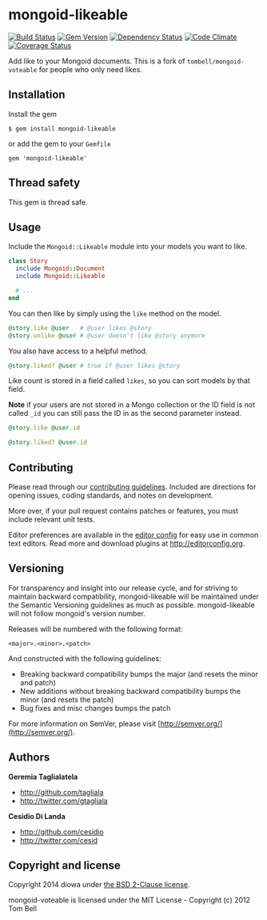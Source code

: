# mongoid-likeable
[![Build Status](https://secure.travis-ci.org/diowa/mongoid-likeable.svg?branch=master)](https://travis-ci.org/diowa/mongoid-likeable)
[![Gem Version](https://badge.fury.io/rb/mongoid-likeable.svg)](http://badge.fury.io/rb/mongoid-likeable)
[![Dependency Status](https://gemnasium.com/diowa/mongoid-likeable.svg)](https://gemnasium.com/diowa/mongoid-likeable)
[![Code Climate](https://codeclimate.com/github/diowa/mongoid-likeable/badges/gpa.svg)](https://codeclimate.com/github/diowa/mongoid-likeable)
[![Coverage Status](https://img.shields.io/coveralls/diowa/mongoid-likeable.svg?branch=master)](https://coveralls.io/r/diowa/mongoid-likeable)

Add like to your Mongoid documents.
This is a fork of `tombell/mongoid-voteable` for people who only need likes.



## Installation

Install the gem

    $ gem install mongoid-likeable

or add the gem to your `Gemfile`

    gem 'mongoid-likeable'



## Thread safety

This gem is thread safe.



## Usage

Include the `Mongoid::Likeable` module into your models you want to like.

```ruby
class Story
  include Mongoid::Document
  include Mongoid::Likeable

  # ...
end
```

You can then like by simply using the `like` method on the model.

```ruby
@story.like @user   # @user likes @story
@story.unlike @user # @user doesn't like @story anymore
```

You also have access to a helpful method.

```ruby
@story.liked? @user # true if @user likes @story
```
Like count is stored in a field called `likes`, so you can sort models by that field.

**Note** if your users are not stored in a Mongo collection or the ID field is
not called `_id` you can still pass the ID in as the second parameter instead.

```ruby
@story.like @user.id

@story.liked? @user.id
```



## Contributing

Please read through our [contributing guidelines](CONTRIBUTING.md). Included are directions for opening issues, coding standards, and notes on development.

More over, if your pull request contains patches or features, you must include relevant unit tests.

Editor preferences are available in the [editor config](.editorconfig) for easy use in common text editors. Read more and download plugins at <http://editorconfig.org>.



## Versioning

For transparency and insight into our release cycle, and for striving to maintain backward compatibility, mongoid-likeable will be maintained under the Semantic Versioning guidelines as much as possible. mongoid-likeable will not follow mongoid's version number.

Releases will be numbered with the following format:

`<major>.<minor>.<patch>`

And constructed with the following guidelines:

* Breaking backward compatibility bumps the major (and resets the minor and patch)
* New additions without breaking backward compatibility bumps the minor (and resets the patch)
* Bug fixes and misc changes bumps the patch

For more information on SemVer, please visit [http://semver.org/](http://semver.org/).



## Authors

**Geremia Taglialatela**

+ http://github.com/tagliala
+ http://twitter.com/gtagliala

**Cesidio Di Landa**

+ http://github.com/cesidio
+ http://twitter.com/cesid



## Copyright and license

Copyright 2014 diowa under [the BSD 2-Clause license](LICENSE).

mongoid-voteable is licensed under the MIT License - Copyright (c) 2012 Tom Bell
